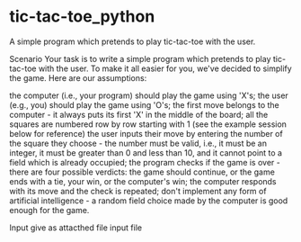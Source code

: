 # tic-tac-toe_python
A simple program which pretends to play tic-tac-toe with the user.


Scenario
Your task is to write a simple program which pretends to play tic-tac-toe with the user. To make it all easier for you, we've decided to simplify the game. Here are our assumptions:

the computer (i.e., your program) should play the game using 'X's;
the user (e.g., you) should play the game using 'O's;
the first move belongs to the computer - it always puts its first 'X' in the middle of the board;
all the squares are numbered row by row starting with 1 (see the example session below for reference)
the user inputs their move by entering the number of the square they choose - the number must be valid, i.e., it must be an integer, it must be greater than 0 and less than 10, and it cannot point to a field which is already occupied;
the program checks if the game is over - there are four possible verdicts: the game should continue, or the game ends with a tie, your win, or the computer's win;
the computer responds with its move and the check is repeated;
don't implement any form of artificial intelligence - a random field choice made by the computer is good enough for the game.

Input give as attacthed file input file

